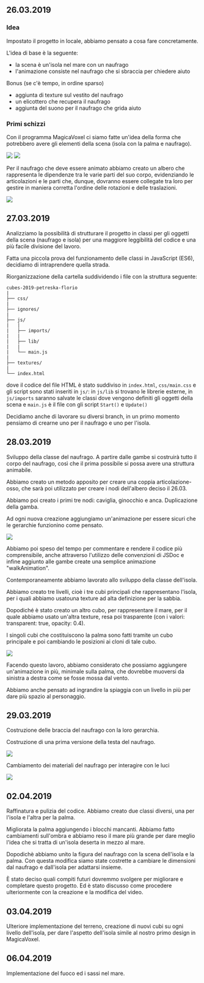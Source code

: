 ## 26.03.2019
### Idea
Impostato il progetto in locale, abbiamo pensato a cosa fare concretamente. 

L'idea di base è la seguente:
- la scena è un'isola nel mare con un naufrago
- l'animazione consiste nel naufrago che si sbraccia per chiedere aiuto

Bonus (se c'è tempo, in ordine sparso)
- aggiunta di texture sul vestito del naufrago
- un elicottero che recupera il naufrago
- aggiunta del suono per il naufrago che grida aiuto

### Primi schizzi
Con il programma MagicaVoxel ci siamo fatte un'idea della forma che potrebbero avere gli elementi della scena (isola con la palma e naufrago).

![](images/island.png)
![](images/castaway.png)


Per il naufrago che deve essere animato abbiamo creato un albero che rappresenta le dipendenze tra le varie parti del suo corpo, evidenziando le articolazioni e le parti che, dunque, dovranno essere collegate tra loro per gestire in maniera corretta l'ordine delle rotazioni e delle traslazioni.

![](images/char-tree.png)

## 27.03.2019
Analizziamo la possibilità di strutturare il progetto in classi per gli oggetti della scena (naufrago e isola) per una maggiore leggibilità del codice e una più facile divisione del lavoro.

Fatta una piccola prova del funzionamento delle classi in JavaScript (ES6), decidiamo di intraprendere quella strada.

Riorganizzazione della cartella suddividendo i file con la struttura seguente:

```
cubes-2019-petreska-florio
|
├── css/
|
├── ignores/
|   
├── js/
|   |
|   ├── imports/   
|   |
|   ├── lib/   
|   |
|   └── main.js 
|
├── textures/
|
└── index.html
```

dove il codice del file HTML è stato suddiviso in `index.html`, `css/main.css` e gli script sono stati inseriti in `js/`: in `js/lib` si trovano le librerie esterne, in `js/imports` saranno salvate le classi dove vengono definiti gli oggetti della scena e `main.js` è il file con gli script `Start()` e `Update()`

Decidiamo anche di lavorare su diversi branch, in un primo momento pensiamo di crearne uno per il naufrago e uno per l'isola.

## 28.03.2019
Sviluppo della classe del naufrago. A partire dalle gambe si costruirà tutto il corpo del naufrago, così che il prima possibile si possa avere una struttura animabile.

Abbiamo creato un metodo apposito per creare una coppia articolazione-osso, che sarà poi utilizzato per creare i nodi dell'albero deciso il 26.03.

Abbiamo poi creato i primi tre nodi: caviglia, ginocchio e anca. 
Duplicazione della gamba.

Ad ogni nuova creazione aggiungiamo un'animazione per essere sicuri che le gerarchie funzionino come pensato.

![](images/legs.png)

Abbiamo poi speso del tempo per commentare e rendere il codice più comprensibile, anche attraverso l'utilizzo delle convenzioni di JSDoc e infine aggiunto alle gambe create una semplice animazione "walkAnimation".

Contemporaneamente abbiamo lavorato allo sviluppo della classe dell'isola. 

Abbiamo creato tre livelli, cioè i tre cubi principali che rappresentano l'isola, per i quali abbiamo usatouna texture ad alta definizione per la sabbia.

Dopodiché è stato creato un altro cubo, per rappresentare il mare, per il quale abbiamo usato un'altra texture, resa poi  trasparente (con i valori: transparent: true, opacity: 0.4).

I singoli cubi che costituiscono la palma sono fatti tramite un cubo principale e poi cambiando le posizioni ai cloni di tale cubo.

![](images/island.jpg)

Facendo questo lavoro, abbiamo considerato che possiamo aggiungere un'animazione in più, minimale sulla palma, che dovrebbe muoversi da sinistra a destra come se fosse mossa dal vento.

Abbiamo anche pensato ad ingrandire la spiaggia con un livello in più per dare più spazio al personaggio.


## 29.03.2019
Costruzione delle braccia del naufrago con la loro gerarchia.

Costruzione di una prima versione della testa del naufrago.

![](images/complete.png)

Cambiamento dei materiali del naufrago per interagire con le luci

![](images/material.png)


## 02.04.2019 

Raffinatura e pulizia del codice.
Abbiamo creato due classi diversi, una per l'isola e l'altra per la palma.

Migliorata la palma aggiungendo i 
blocchi mancanti. Abbiamo fatto cambiamenti sull'ombra e abbiamo reso il mare più grande per dare meglio l'idea che si tratta di un'isola deserta in mezzo al mare.

Dopodichè abbiamo unito la figura del naufrago con la scena dell'isola e la palma. Con questa modifica siamo state costrette a cambiare le dimensioni dal naufrago e dall'isola per adattarsi insieme.

È stato deciso quali compiti futuri dovremmo svolgere per migliorare e completare questo progetto. Ed è stato discusso come procedere ulteriormente con la creazione e la modifica del video.

## 03.04.2019

Ulteriore implementazione del terreno, creazione di nuovi cubi su ogni livello dell'isola, per dare l'aspetto dell'isola simile al nostro primo design in MagicaVoxel.

## 06.04.2019

Implementazione del fuoco ed i sassi nel mare.





